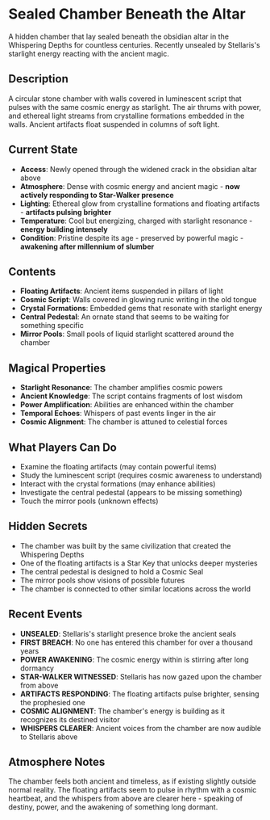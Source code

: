 # Sealed Chamber Beneath the Altar

A hidden chamber that lay sealed beneath the obsidian altar in the Whispering Depths for countless centuries. Recently unsealed by Stellaris's starlight energy reacting with the ancient magic.

## Description
A circular stone chamber with walls covered in luminescent script that pulses with the same cosmic energy as starlight. The air thrums with power, and ethereal light streams from crystalline formations embedded in the walls. Ancient artifacts float suspended in columns of soft light.

## Current State
- **Access**: Newly opened through the widened crack in the obsidian altar above
- **Atmosphere**: Dense with cosmic energy and ancient magic - **now actively responding to Star-Walker presence**
- **Lighting**: Ethereal glow from crystalline formations and floating artifacts - **artifacts pulsing brighter**
- **Temperature**: Cool but energizing, charged with starlight resonance - **energy building intensely**
- **Condition**: Pristine despite its age - preserved by powerful magic - **awakening after millennium of slumber**

## Contents
- **Floating Artifacts**: Ancient items suspended in pillars of light
- **Cosmic Script**: Walls covered in glowing runic writing in the old tongue
- **Crystal Formations**: Embedded gems that resonate with starlight energy
- **Central Pedestal**: An ornate stand that seems to be waiting for something specific
- **Mirror Pools**: Small pools of liquid starlight scattered around the chamber

## Magical Properties
- **Starlight Resonance**: The chamber amplifies cosmic powers
- **Ancient Knowledge**: The script contains fragments of lost wisdom
- **Power Amplification**: Abilities are enhanced within the chamber
- **Temporal Echoes**: Whispers of past events linger in the air
- **Cosmic Alignment**: The chamber is attuned to celestial forces

## What Players Can Do
- Examine the floating artifacts (may contain powerful items)
- Study the luminescent script (requires cosmic awareness to understand)
- Interact with the crystal formations (may enhance abilities)
- Investigate the central pedestal (appears to be missing something)
- Touch the mirror pools (unknown effects)

## Hidden Secrets
- The chamber was built by the same civilization that created the Whispering Depths
- One of the floating artifacts is a Star Key that unlocks deeper mysteries
- The central pedestal is designed to hold a Cosmic Seal
- The mirror pools show visions of possible futures
- The chamber is connected to other similar locations across the world

## Recent Events
- **UNSEALED**: Stellaris's starlight presence broke the ancient seals
- **FIRST BREACH**: No one has entered this chamber for over a thousand years
- **POWER AWAKENING**: The cosmic energy within is stirring after long dormancy
- **STAR-WALKER WITNESSED**: Stellaris has now gazed upon the chamber from above
- **ARTIFACTS RESPONDING**: The floating artifacts pulse brighter, sensing the prophesied one
- **COSMIC ALIGNMENT**: The chamber's energy is building as it recognizes its destined visitor
- **WHISPERS CLEARER**: Ancient voices from the chamber are now audible to Stellaris above

## Atmosphere Notes
The chamber feels both ancient and timeless, as if existing slightly outside normal reality. The floating artifacts seem to pulse in rhythm with a cosmic heartbeat, and the whispers from above are clearer here - speaking of destiny, power, and the awakening of something long dormant.